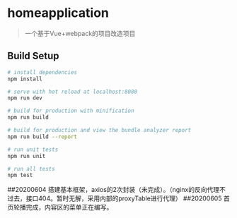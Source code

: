 # homeapplication

> 一个基于Vue+webpack的项目改造项目

## Build Setup

``` bash
# install dependencies
npm install

# serve with hot reload at localhost:8080
npm run dev

# build for production with minification
npm run build

# build for production and view the bundle analyzer report
npm run build --report

# run unit tests
npm run unit

# run all tests
npm test
```
##20200604
搭建基本框架，axios的2次封装（未完成）。（nginx的反向代理不过去，接口404。暂时无解，采用内部的proxyTable进行代理）
##20200605
首页轮播完成，内容区的菜单正在编写。

